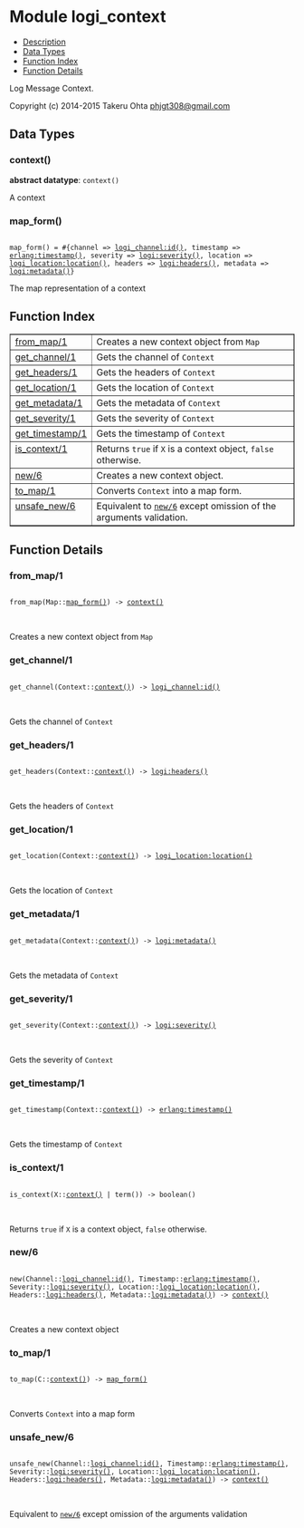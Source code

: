 

# Module logi_context #
* [Description](#description)
* [Data Types](#types)
* [Function Index](#index)
* [Function Details](#functions)

Log Message Context.

Copyright (c) 2014-2015 Takeru Ohta <phjgt308@gmail.com>

<a name="types"></a>

## Data Types ##




### <a name="type-context">context()</a> ###


__abstract datatype__: `context()`

 A context



### <a name="type-map_form">map_form()</a> ###


<pre><code>
map_form() = #{channel =&gt; <a href="logi_channel.md#type-id">logi_channel:id()</a>, timestamp =&gt; <a href="erlang.md#type-timestamp">erlang:timestamp()</a>, severity =&gt; <a href="logi.md#type-severity">logi:severity()</a>, location =&gt; <a href="logi_location.md#type-location">logi_location:location()</a>, headers =&gt; <a href="logi.md#type-headers">logi:headers()</a>, metadata =&gt; <a href="logi.md#type-metadata">logi:metadata()</a>}
</code></pre>

 The map representation of a context

<a name="index"></a>

## Function Index ##


<table width="100%" border="1" cellspacing="0" cellpadding="2" summary="function index"><tr><td valign="top"><a href="#from_map-1">from_map/1</a></td><td>Creates a new context object from <code>Map</code></td></tr><tr><td valign="top"><a href="#get_channel-1">get_channel/1</a></td><td>Gets the channel of <code>Context</code></td></tr><tr><td valign="top"><a href="#get_headers-1">get_headers/1</a></td><td>Gets the headers of <code>Context</code></td></tr><tr><td valign="top"><a href="#get_location-1">get_location/1</a></td><td>Gets the location of <code>Context</code></td></tr><tr><td valign="top"><a href="#get_metadata-1">get_metadata/1</a></td><td>Gets the metadata of <code>Context</code></td></tr><tr><td valign="top"><a href="#get_severity-1">get_severity/1</a></td><td>Gets the severity of <code>Context</code></td></tr><tr><td valign="top"><a href="#get_timestamp-1">get_timestamp/1</a></td><td>Gets the timestamp of <code>Context</code></td></tr><tr><td valign="top"><a href="#is_context-1">is_context/1</a></td><td>Returns <code>true</code> if <code>X</code> is a context object, <code>false</code> otherwise.</td></tr><tr><td valign="top"><a href="#new-6">new/6</a></td><td>Creates a new context object.</td></tr><tr><td valign="top"><a href="#to_map-1">to_map/1</a></td><td>Converts <code>Context</code> into a map form.</td></tr><tr><td valign="top"><a href="#unsafe_new-6">unsafe_new/6</a></td><td>Equivalent to <a href="#new-6"><code>new/6</code></a> except omission of the arguments validation.</td></tr></table>


<a name="functions"></a>

## Function Details ##

<a name="from_map-1"></a>

### from_map/1 ###

<pre><code>
from_map(Map::<a href="#type-map_form">map_form()</a>) -&gt; <a href="#type-context">context()</a>
</code></pre>
<br />

Creates a new context object from `Map`

<a name="get_channel-1"></a>

### get_channel/1 ###

<pre><code>
get_channel(Context::<a href="#type-context">context()</a>) -&gt; <a href="logi_channel.md#type-id">logi_channel:id()</a>
</code></pre>
<br />

Gets the channel of `Context`

<a name="get_headers-1"></a>

### get_headers/1 ###

<pre><code>
get_headers(Context::<a href="#type-context">context()</a>) -&gt; <a href="logi.md#type-headers">logi:headers()</a>
</code></pre>
<br />

Gets the headers of `Context`

<a name="get_location-1"></a>

### get_location/1 ###

<pre><code>
get_location(Context::<a href="#type-context">context()</a>) -&gt; <a href="logi_location.md#type-location">logi_location:location()</a>
</code></pre>
<br />

Gets the location of `Context`

<a name="get_metadata-1"></a>

### get_metadata/1 ###

<pre><code>
get_metadata(Context::<a href="#type-context">context()</a>) -&gt; <a href="logi.md#type-metadata">logi:metadata()</a>
</code></pre>
<br />

Gets the metadata of `Context`

<a name="get_severity-1"></a>

### get_severity/1 ###

<pre><code>
get_severity(Context::<a href="#type-context">context()</a>) -&gt; <a href="logi.md#type-severity">logi:severity()</a>
</code></pre>
<br />

Gets the severity of `Context`

<a name="get_timestamp-1"></a>

### get_timestamp/1 ###

<pre><code>
get_timestamp(Context::<a href="#type-context">context()</a>) -&gt; <a href="erlang.md#type-timestamp">erlang:timestamp()</a>
</code></pre>
<br />

Gets the timestamp of `Context`

<a name="is_context-1"></a>

### is_context/1 ###

<pre><code>
is_context(X::<a href="#type-context">context()</a> | term()) -&gt; boolean()
</code></pre>
<br />

Returns `true` if `X` is a context object, `false` otherwise.

<a name="new-6"></a>

### new/6 ###

<pre><code>
new(Channel::<a href="logi_channel.md#type-id">logi_channel:id()</a>, Timestamp::<a href="erlang.md#type-timestamp">erlang:timestamp()</a>, Severity::<a href="logi.md#type-severity">logi:severity()</a>, Location::<a href="logi_location.md#type-location">logi_location:location()</a>, Headers::<a href="logi.md#type-headers">logi:headers()</a>, Metadata::<a href="logi.md#type-metadata">logi:metadata()</a>) -&gt; <a href="#type-context">context()</a>
</code></pre>
<br />

Creates a new context object

<a name="to_map-1"></a>

### to_map/1 ###

<pre><code>
to_map(C::<a href="#type-context">context()</a>) -&gt; <a href="#type-map_form">map_form()</a>
</code></pre>
<br />

Converts `Context` into a map form

<a name="unsafe_new-6"></a>

### unsafe_new/6 ###

<pre><code>
unsafe_new(Channel::<a href="logi_channel.md#type-id">logi_channel:id()</a>, Timestamp::<a href="erlang.md#type-timestamp">erlang:timestamp()</a>, Severity::<a href="logi.md#type-severity">logi:severity()</a>, Location::<a href="logi_location.md#type-location">logi_location:location()</a>, Headers::<a href="logi.md#type-headers">logi:headers()</a>, Metadata::<a href="logi.md#type-metadata">logi:metadata()</a>) -&gt; <a href="#type-context">context()</a>
</code></pre>
<br />

Equivalent to [`new/6`](#new-6) except omission of the arguments validation

